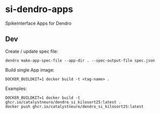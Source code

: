# si-dendro-apps
SpikeInterface Apps for Dendro


## Dev

Create / update spec file:
```shell
dendro make-app-spec-file --app-dir . --spec-output-file spec.json
```

Build single App image:
```shell
DOCKER_BUILDKIT=1 docker build -t <tag-name> .
```

Examples:
```shell
DOCKER_BUILDKIT=1 docker build -t ghcr.io/catalystneuro/dendro_si_kilosort25:latest .
docker push ghcr.io/catalystneuro/dendro_si_kilosort25:latest
```